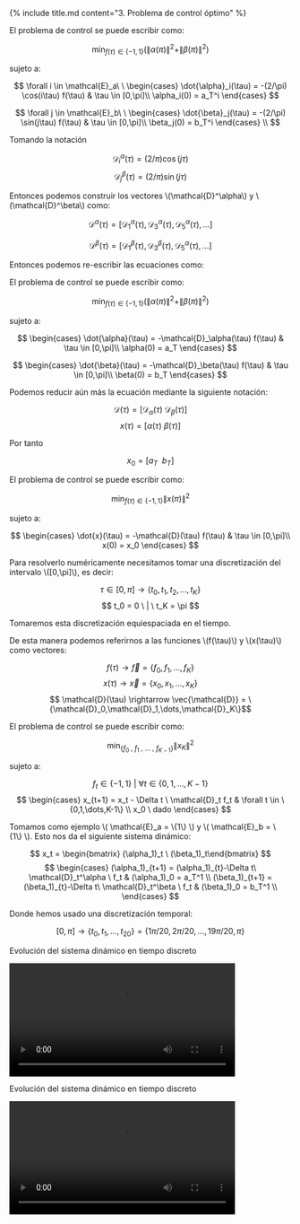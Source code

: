 <section>

{% include title.md content="3. Problema de control óptimo" %}

<section>
<p>El problema de control se puede escribir como:</p>

$$
    \min_{f(\tau) \in \{-1,1\}} \Big(\|{\alpha}(\pi)\|^2 + \|  {\beta}(\pi)\|^2 \Big)
 $$
<p>sujeto a:</p>

 $$
     \forall i \in \mathcal{E}_a\ \ 
    \begin{cases}
        \dot{\alpha}_i(\tau) = -(2/\pi) \cos(i\tau) f(\tau) & \tau \in [0,\pi]\\
        \alpha_i(0) = a_T^i
    \end{cases} 
$$

$$
     \forall j \in \mathcal{E}_b\ \ 
    \begin{cases}
        \dot{\beta}_j(\tau) = -(2/\pi) \sin(j\tau) f(\tau) & \tau \in [0,\pi]\\
        \beta_j(0) =  b_T^i
    \end{cases} \\
$$
</section>

<section>
<p>Tomando la notación</p>

$$
\mathcal{D}^\alpha_i(\tau) = (2/\pi) \cos(j\tau)
$$
$$
\mathcal{D}^\beta_j(\tau) = (2/\pi) \sin(j\tau)
$$
<p>Entonces podemos construir los vectores \(\mathcal{D}^\alpha\) y \(\mathcal{D}^\beta\) como:</p>

$$
\mathcal{D}^\alpha(\tau) = 
[\mathcal{D}^\alpha_1(\tau),\mathcal{D}^\alpha_3(\tau),\mathcal{D}^\alpha_5(\tau), \dots ]
$$

$$
\mathcal{D}^\beta(\tau) = [\mathcal{D}^\beta_1(\tau),\mathcal{D}^\beta_3(\tau),\mathcal{D}^\alpha_5(\tau), \dots ]
$$
<p>Entonces podemos re-escribir las ecuaciones como:</p>
</section>
<!--  -->


<section>
<p>El problema de control se puede escribir como:</p>

$$
\min_{f(\tau) \in \{-1,1\}} \Big(\|{\alpha}(\pi)\|^2 + \|  {\beta}(\pi)\|^2 \Big)
$$

<p>sujeto a:</p>

 $$
 \begin{cases}
         \dot{\alpha}(\tau) = -\mathcal{D}_\alpha(\tau) f(\tau) & \tau \in [0,\pi]\\
        \alpha(0) = a_T
 \end{cases}
$$

$$
 \begin{cases}
         \dot{\beta}(\tau) = -\mathcal{D}_\beta(\tau) f(\tau) & \tau \in [0,\pi]\\
        \beta(0) = b_T
 \end{cases}
$$

</section>



<section>
    <p>Podemos reducir aún más la ecuación mediante la siguiente notación:</p>

$$
\mathcal{D}(\tau) = [\mathcal{D}_\alpha(\tau) \ \mathcal{D}_\beta(\tau) ]
$$
$$
x(\tau) = [\alpha(\tau) \ \beta(\tau)]
$$
<p>Por tanto</p>

$$
x_0 = [a_T \ \ b_T]
$$

</section>
<!--  -->
<section>
<p>El problema de control se puede escribir como:</p>

$$
    \min_{f(\tau) \in \{-1,1\}} \|x(\pi)\|^2 
 $$
<p>sujeto a:</p>

 $$
 \begin{cases}
         \dot{x}(\tau) = -\mathcal{D}(\tau) f(\tau) & \tau \in [0,\pi]\\
        x(0) = x_0
 \end{cases}
$$
</section>
<!--  -->


<section >

<p>Para resolverlo numéricamente necesitamos tomar una discretización del intervalo \([0,\pi]\), es decir:</p>

$$
    \tau \in [0,\pi] \rightarrow {\{t_0,t_1,t_2, \dots,t_{K}\}}
$$
$$
    t_0 = 0 \ | \ t_K = \pi
$$

<p>Tomaremos esta discretización equiespaciada en el tiempo.</p>
</section>


<!--  -->

<section>
    
<p>De esta manera podemos referirnos a las funciones \(f(\tau)\) y \(x(\tau)\) como vectores:</p>

$$ f(\tau) \rightarrow \vec{f}  = \{f_0,f_1,\dots,f_K\}$$
$$ x(\tau) \rightarrow \vec{x}  = \{x_0,x_1,\dots,x_K\}$$
$$ \mathcal{D}(\tau) \rightarrow \vec{\mathcal{D}}  = \{\mathcal{D}_0,\mathcal{D}_1,\dots,\mathcal{D}_K\}$$

</section> 
<!--  -->
<section>
<p>El problema de control se puede escribir como:</p>

$$
    \min_{\{f_0 \ , \ f_1 \ , \ \dots \ , \ f_{K-1} \} } \|x_K\|^2 
 $$
<p>sujeto a:</p>

$$
f_t \in \{-1,1\} \ | \ \forall t \in \{0,1,\dots,K-1\}
$$
 $$
 \begin{cases}
         x_{t+1} = x_t - \Delta t \ \mathcal{D}_t f_t  & \forall t \in \{0,1,\dots,K-1\}  \\
        x_0 \ dado
 \end{cases}
$$
</section>


<section>
<p>Tomamos como ejemplo \( \mathcal{E}_a = \{1\} \) y \( \mathcal{E}_b = \{1\} \). Esto nos da el siguiente sistema dinámico:</p>

$$
x_t = \begin{bmatrix} (\alpha_1)_t \  (\beta_1)_t\end{bmatrix}
$$
$$
\begin{cases}
    (\alpha_1)_{t+1} = (\alpha_1)_{t}-\Delta t\ \mathcal{D}_t^\alpha \ f_t & (\alpha_1)_0 = a_T^1 \\
    (\beta_1)_{t+1} = (\beta_1)_{t}-\Delta t\ \mathcal{D}_t^\beta \ f_t & (\beta_1)_0 = b_T^1 \\
\end{cases}
$$

<p>
Donde hemos usado una discretización temporal:
</p>

$$[0,\pi] \rightarrow \{t_0,t_1,\dots,t_{20}\} = \{1\pi/20,2\pi/20,\dots,19\pi/20,\pi \}$$

</section>

<section>
<p>Evolución del sistema dinámico en tiempo discreto</p>
<video src="{{site.url}}/{{site.baseurl}}/videos/peaks-rev-fewnt.mp4" controls width="80%">
</video>
</section>

<section>
<p>Evolución del sistema dinámico en tiempo discreto</p>
<video src="{{site.url}}/{{site.baseurl}}/videos/peaks-rev-alotnt.mp4" controls width="80%">
</video>
</section>



</section>
